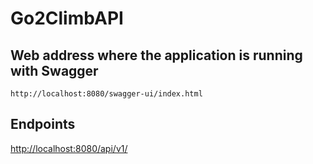 # Go2ClimbAPI
## Web address where the application is running with Swagger
`http://localhost:8080/swagger-ui/index.html`
## Endpoints
[http://localhost:8080/api/v1/](http://localhost:8080/api/v1/) 